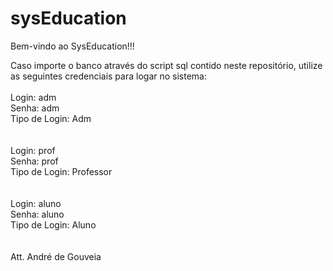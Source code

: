 # sysEducation


Bem-vindo ao SysEducation!!!
<br/>

Caso importe o banco através do script sql 
contido neste repositório, utilize as seguintes 
credenciais para logar no sistema:
<br/><br/>
Login: adm <br/>
Senha: adm <br/>
Tipo de Login: Adm <br/>
<br/><br/>
Login: prof <br/>
Senha: prof <br/>
Tipo de Login: Professor <br/>
<br/><br/>
Login: aluno <br/>
Senha: aluno <br/>
Tipo de Login: Aluno <br/>
<br/><br/>
Att.
André de Gouveia
